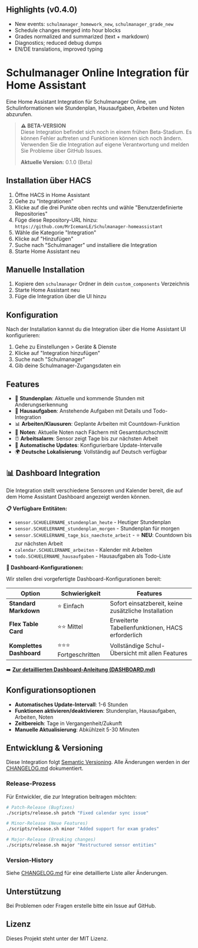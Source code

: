 
## Highlights (v0.4.0)

- New events: `schulmanager_homework_new`, `schulmanager_grade_new`
- Schedule changes merged into hour blocks
- Grades normalized and summarized (text + markdown)
- Diagnostics; reduced debug dumps
- EN/DE translations, improved typing


# Schulmanager Online Integration für Home Assistant

Eine Home Assistant Integration für Schulmanager Online, um Schulinformationen wie Stundenplan, Hausaufgaben, Arbeiten und Noten abzurufen.

> **⚠️ BETA-VERSION**  
> Diese Integration befindet sich noch in einem frühen Beta-Stadium. Es können Fehler auftreten und Funktionen können sich noch ändern. Verwenden Sie die Integration auf eigene Verantwortung und melden Sie Probleme über GitHub Issues.
> 
> **Aktuelle Version:** 0.1.0 (Beta)

## Installation über HACS

1. Öffne HACS in Home Assistant
2. Gehe zu "Integrationen"
3. Klicke auf die drei Punkte oben rechts und wähle "Benutzerdefinierte Repositories"
4. Füge diese Repository-URL hinzu: `https://github.com/MrIcemanLE/Schulmanager-homeassistant`
5. Wähle die Kategorie "Integration"
6. Klicke auf "Hinzufügen"
7. Suche nach "Schulmanager" und installiere die Integration
8. Starte Home Assistant neu

## Manuelle Installation

1. Kopiere den `schulmanager` Ordner in dein `custom_components` Verzeichnis
2. Starte Home Assistant neu
3. Füge die Integration über die UI hinzu

## Konfiguration

Nach der Installation kannst du die Integration über die Home Assistant UI konfigurieren:

1. Gehe zu Einstellungen > Geräte & Dienste
2. Klicke auf "Integration hinzufügen"
3. Suche nach "Schulmanager"
4. Gib deine Schulmanager-Zugangsdaten ein

## Features

- 📅 **Stundenplan**: Aktuelle und kommende Stunden mit Änderungserkennung
- 📝 **Hausaufgaben**: Anstehende Aufgaben mit Details und Todo-Integration
- 📊 **Arbeiten/Klausuren**: Geplante Arbeiten mit Countdown-Funktion
- 🎯 **Noten**: Aktuelle Noten nach Fächern mit Gesamtdurchschnitt
- ⏰ **Arbeitsalarm**: Sensor zeigt Tage bis zur nächsten Arbeit
- 🔄 **Automatische Updates**: Konfigurierbare Update-Intervalle
- 🌍 **Deutsche Lokalisierung**: Vollständig auf Deutsch verfügbar

## 📊 Dashboard Integration

Die Integration stellt verschiedene Sensoren und Kalender bereit, die auf dem Home Assistant Dashboard angezeigt werden können. 

**📋 Verfügbare Entitäten:**
- `sensor.SCHUELERNAME_stundenplan_heute` - Heutiger Stundenplan
- `sensor.SCHUELERNAME_stundenplan_morgen` - Stundenplan für morgen  
- `sensor.SCHUELERNAME_tage_bis_naechste_arbeit` - ⭐ **NEU**: Countdown bis zur nächsten Arbeit
- `calendar.SCHUELERNAME_arbeiten` - Kalender mit Arbeiten
- `todo.SCHUELERNAME_hausaufgaben` - Hausaufgaben als Todo-Liste

**🎨 Dashboard-Konfigurationen:**

Wir stellen drei vorgefertigte Dashboard-Konfigurationen bereit:

| Option | Schwierigkeit | Features |
|--------|--------------|----------|
| **Standard Markdown** | ⭐ Einfach | Sofort einsatzbereit, keine zusätzliche Installation |
| **Flex Table Card** | ⭐⭐ Mittel | Erweiterte Tabellenfunktionen, HACS erforderlich |
| **Komplettes Dashboard** | ⭐⭐⭐ Fortgeschritten | Vollständige Schul-Übersicht mit allen Features |

➡️ **[Zur detaillierten Dashboard-Anleitung (DASHBOARD.md)](DASHBOARD.md)**

## Konfigurationsoptionen

- **Automatisches Update-Intervall**: 1-6 Stunden
- **Funktionen aktivieren/deaktivieren**: Stundenplan, Hausaufgaben, Arbeiten, Noten
- **Zeitbereich**: Tage in Vergangenheit/Zukunft
- **Manuelle Aktualisierung**: Abkühlzeit 5-30 Minuten

## Entwicklung & Versioning

Diese Integration folgt [Semantic Versioning](https://semver.org/). Alle Änderungen werden in der [CHANGELOG.md](CHANGELOG.md) dokumentiert.

### Release-Prozess

Für Entwickler, die zur Integration beitragen möchten:

```bash
# Patch-Release (Bugfixes)
./scripts/release.sh patch "Fixed calendar sync issue"

# Minor-Release (Neue Features)
./scripts/release.sh minor "Added support for exam grades"

# Major-Release (Breaking changes)
./scripts/release.sh major "Restructured sensor entities"
```

### Version-History

Siehe [CHANGELOG.md](CHANGELOG.md) für eine detaillierte Liste aller Änderungen.

## Unterstützung

Bei Problemen oder Fragen erstelle bitte ein Issue auf GitHub.

## Lizenz

Dieses Projekt steht unter der MIT Lizenz.